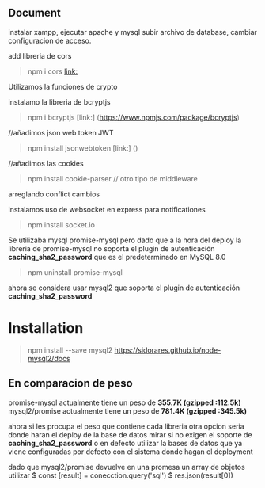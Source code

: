## Document
instalar xampp, ejecutar apache y mysql
subir archivo de database, cambiar configuracion de acceso.

add libreria de cors
> npm i cors [link:](https://www.npmjs.com/package/cors)

Utilizamos la funciones de crypto 

instalamo la libreria de bcryptjs
> npm i bcryptjs [link:] (https://www.npmjs.com/package/bcryptjs)

//añadimos json web token JWT
> npm install jsonwebtoken [link:] ()

//añadimos las cookies
 > npm install cookie-parser // otro tipo de middleware

arreglando conflict cambios

instalamos uso de websocket en express para notificationes
> npm install socket.io

Se utilizaba mysql promise-mysql pero dado que a la hora del deploy la libreria de promise-mysql no soporta el plugin de autenticación **caching_sha2_password** que es el predeterminado en MySQL 8.0
> npm uninstall promise-mysql

ahora se considera usar mysql2 que soporta el plugin de autenticación **caching_sha2_password**
# Installation
> npm install --save mysql2 https://sidorares.github.io/node-mysql2/docs

## En comparacion de peso
promise-mysql actualmente tiene un peso de **355.7K (gzipped :112.5k)** 
mysql2/promise actualmente tiene un peso de **781.4K (gzipped :345.5k)**

ahora si les procupa el peso que contiene cada libreria otra opcion seria
donde haran el deploy de la base de datos mirar si no exigen el soporte de **caching_sha2_password** o en defecto utilizar la bases de datos que ya viene configuradas por defecto con el sistema donde hagan el deployment

dado que mysql2/promise devuelve en una promesa un array de objetos utilizar
$ const [result] = conecction.query('sql')
$ res.json(result[0])